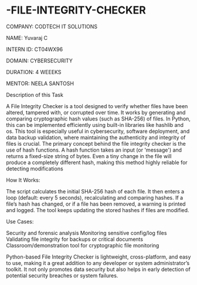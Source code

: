 # -FILE-INTEGRITY-CHECKER

COMPANY: CODTECH IT SOLUTIONS 

NAME: Yuvaraj C 

INTERN ID: CT04WX96

DOMAIN: CYBERSECURITY

DURATION: 4 WEEEKS 

MENTOR: NEELA SANTOSH 

Description of this Task

A File Integrity Checker is a tool designed to verify whether files have been altered, tampered with, or corrupted over time. It works by generating and comparing cryptographic hash values (such as SHA-256) of files. In Python, this can be implemented efficiently using built-in libraries like hashlib and os. This tool is especially useful in cybersecurity, software deployment, and data backup validation, where maintaining the authenticity and integrity of files is crucial.
The primary concept behind the file integrity checker is the use of hash functions. A hash function takes an input (or 'message') and returns a fixed-size string of bytes. Even a tiny change in the file will produce a completely different hash, making this method highly reliable for detecting modifications

How It Works:

The script calculates the initial SHA-256 hash of each file.
It then enters a loop (default: every 5 seconds), recalculating and comparing hashes.
If a file’s hash has changed, or if a file has been removed, a warning is printed and logged.
The tool keeps updating the stored hashes if files are modified.

Use Cases:

Security and forensic analysis
Monitoring sensitive config/log files
Validating file integrity for backups or critical documents
Classroom/demonstration tool for cryptographic file monitoring

Python-based File Integrity Checker is lightweight, cross-platform, and easy to use, making it a great addition to any developer or system administrator’s toolkit. It not only promotes data security but also helps in early detection of potential security breaches or system failures.
